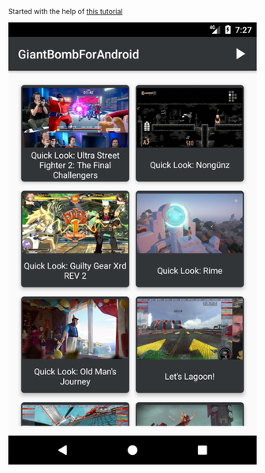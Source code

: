 Started with the help of [this tutorial](https://adityaladwa.wordpress.com/2016/05/11/dagger-2-and-mvp-architecture/)

![App screenshot](/screenshots/screenshot_1496186851.png)